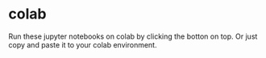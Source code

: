 # colab

Run these jupyter notebooks on colab by clicking the botton on top.
Or just copy and paste it to your colab environment.